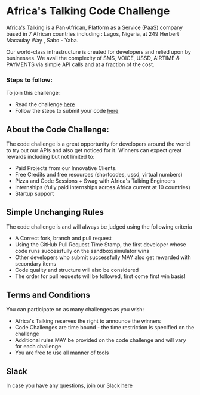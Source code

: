 # Africa's Talking Code Challenge 
[Africa's Talking](https://africastalking.com/) is a Pan-African, Platform as a Service (PaaS) company based in 7 African countries including : Lagos, Nigeria, at 249 Herbert Macaulay Way , Sabo - Yaba.

Our world-class infrastructure is created for developers and relied upon by businesses. We avail the complexity of SMS, VOICE, USSD, AIRTIME & PAYMENTS via simple API calls and at a fraction of the cost.

### Steps to follow:
To join this challenge:
  - Read the challenge [here](http://atdevoutreach.viewdocs.io/USSDCodeChallenge/USSDCodeChallenge/)
  - Follow the steps to submit your code [here](http://atdevoutreach.viewdocs.io/USSDCodeChallenge/USSDCodeChallengeSteps/)

## About the Code Challenge:
The code challenge is a great opportunity for developers around the world to try out our APIs and also get noticed for it.
Winners can expect great rewards including but not limited to:
  - Paid Projects from our Innovative Clients.
  - Free Credits and free resources (shortcodes, ussd, virtual numbers)
  - Pizza and Code Sessions + Swag with Africa's Talking Engineers
  - Internships (fully paid internships across Africa current at 10 countries)
  - Startup support

## Simple Unchanging Rules
The code challenge is and will always be judged using the following criteria
  - A Correct fork, branch and pull request
  - Using the GitHub Pull Request Time Stamp, the first developer whose code runs successfully on the sandbox/simulator wins
  - Other developers who submit successfully MAY also get rewarded with secondary items
  - Code quality and structure will also be considered
  - The order for pull requests will be followed, first come first win basis!

## Terms and Conditions
You can participate on as many challenges as you wish:
  - Africa's Talking reserves the right to announce the winners
  - Code Challenges are time bound - the time restriction is specified on the challenge
  - Additional rules MAY be provided on the code challenge and will vary for each challenge
  - You are free to use all manner of tools

## Slack
In case you have any questions, join our Slack [here](https://slackin-africastalking.now.sh/)
